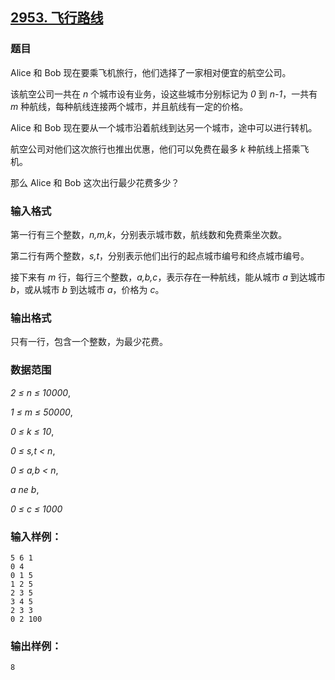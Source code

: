 ## [2953. 飞行路线](https://www.acwing.com/problem/content/2956/)

### 题目

Alice 和 Bob 现在要乘飞机旅行，他们选择了一家相对便宜的航空公司。

该航空公司一共在 *n* 个城市设有业务，设这些城市分别标记为 *0* 到 *n-1*，一共有 *m* 种航线，每种航线连接两个城市，并且航线有一定的价格。

Alice 和 Bob 现在要从一个城市沿着航线到达另一个城市，途中可以进行转机。

航空公司对他们这次旅行也推出优惠，他们可以免费在最多 *k* 种航线上搭乘飞机。

那么 Alice 和 Bob 这次出行最少花费多少？

### 输入格式

第一行有三个整数，*n,m,k*，分别表示城市数，航线数和免费乘坐次数。

第二行有两个整数，*s,t*，分别表示他们出行的起点城市编号和终点城市编号。

接下来有 *m* 行，每行三个整数，*a,b,c*，表示存在一种航线，能从城市 *a* 到达城市 *b*，或从城市 *b* 到达城市 *a*，价格为 *c*。

### 输出格式

只有一行，包含一个整数，为最少花费。

### 数据范围

*2 ≤ n ≤ 10000*,

*1 ≤ m ≤ 50000*,

*0 ≤ k ≤ 10*,

*0 ≤ s,t < n*,

*0 ≤ a,b < n*,

*a ne b*,

*0 ≤ c ≤ 1000*

### 输入样例：

```
5 6 1
0 4
0 1 5
1 2 5
2 3 5
3 4 5
2 3 3
0 2 100
```

### 输出样例：

```
8
```
